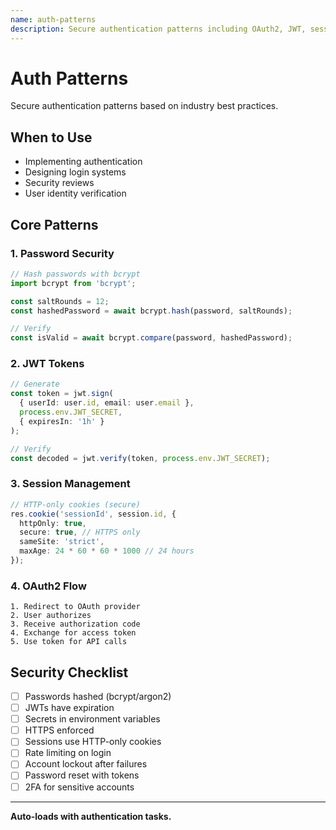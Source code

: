 ```yaml
---
name: auth-patterns
description: Secure authentication patterns including OAuth2, JWT, session management, and password security. Use when implementing authentication, login systems, or user identity verification.
---
```


# Auth Patterns

Secure authentication patterns based on industry best practices.

## When to Use

- Implementing authentication
- Designing login systems
- Security reviews
- User identity verification

## Core Patterns

### 1. Password Security
```typescript
// Hash passwords with bcrypt
import bcrypt from 'bcrypt';

const saltRounds = 12;
const hashedPassword = await bcrypt.hash(password, saltRounds);

// Verify
const isValid = await bcrypt.compare(password, hashedPassword);
```

### 2. JWT Tokens
```typescript
// Generate
const token = jwt.sign(
  { userId: user.id, email: user.email },
  process.env.JWT_SECRET,
  { expiresIn: '1h' }
);

// Verify
const decoded = jwt.verify(token, process.env.JWT_SECRET);
```

### 3. Session Management
```typescript
// HTTP-only cookies (secure)
res.cookie('sessionId', session.id, {
  httpOnly: true,
  secure: true, // HTTPS only
  sameSite: 'strict',
  maxAge: 24 * 60 * 60 * 1000 // 24 hours
});
```

### 4. OAuth2 Flow
```
1. Redirect to OAuth provider
2. User authorizes
3. Receive authorization code
4. Exchange for access token
5. Use token for API calls
```

## Security Checklist

- [ ] Passwords hashed (bcrypt/argon2)
- [ ] JWTs have expiration
- [ ] Secrets in environment variables
- [ ] HTTPS enforced
- [ ] Sessions use HTTP-only cookies
- [ ] Rate limiting on login
- [ ] Account lockout after failures
- [ ] Password reset with tokens
- [ ] 2FA for sensitive accounts

---

**Auto-loads with authentication tasks.**

